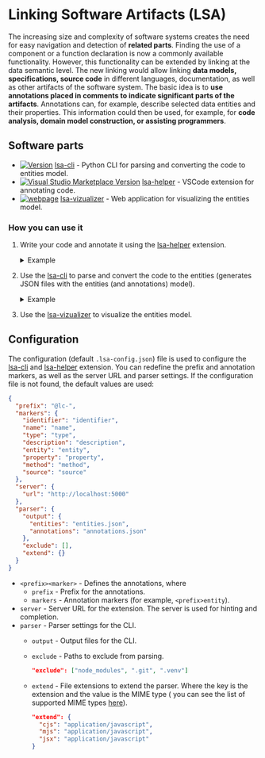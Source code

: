 # Linking Software Artifacts (LSA)

The increasing size and complexity of software systems creates the need for
easy navigation and detection of **related parts**. Finding the use of a
component or a function declaration is now a commonly available functionality.
However, this functionality can be extended by linking at the data semantic
level. The new linking would allow linking **data models, specifications,
source code** in different languages, documentation, as well as other artifacts
of the software system. The basic idea is to **use annotations placed in
comments to indicate significant parts of the artifacts**. Annotations can, for
example, describe selected data entities and their properties. This information
could then be used, for example, for **code analysis, domain model construction,
or assisting programmers**.

## Software parts

- [![Version](https://img.shields.io/pypi/v/lsa-cli?logo=pypi&label=version)](https://pypi.org/project/lsa-cli)
  [lsa-cli](./lsa-cli) - Python CLI for parsing and converting the code to entities model.
- [![Visual Studio Marketplace Version](https://img.shields.io/visual-studio-marketplace/v/lsa.lsa-helper?logo=vscodium)](https://marketplace.visualstudio.com/items?itemName=lsa.lsa-helper)
  [lsa-helper](./lsa-helper) - VSCode extension for annotating code.
- [![webpage](https://img.shields.io/badge/markseliverstov.github.io%2FMFF-bachelor-work?label=GH%20pages)](https://markseliverstov.github.io/MFF-bachelor-work/)
  [lsa-vizualizer](./lsa-vizualizer) - Web application for visualizing the
  entities model.

### How you can use it

1. Write your code and annotate it using the [lsa-helper](./lsa-helper/README.md)
   extension.

    <details>
    <summary>Example</summary>

    ```typescript
    // @lc-entity
    // @lc-identifier :Annotation
    // @lc-name Annotation
    // @lc-description Base class for all annotations.
    export interface IAnnotation {
      // @lc-property
      // @lc-name name
      name: string
      // @lc-property
      // @lc-name value
      value: string | null
      // @lc-property
      // @lc-name annotationStartPos
      startPos: number
      // @lc-property
      // @lc-name annotationEndPos
      endPos: number
      // @lc-property
      // @lc-name annotationLine
      lineNumber: number
    }
    ```

    By adding annotations to your code, you can define entities and their
    properties, which can be later used for visualization and analysis. The
    annotations are defined by the `@lc-` prefix, followed by the **annotation
    name**. The **annotation name** is followed by the **annotation value**.

    > **Note:** You can redefine the prefix and annotation markers in the
    > `lsa-config.json` file.

    </details>

2. Use the [lsa-cli](./lsa-cli/README.md) to parse and convert the code to the
   entities (generates JSON files with the entities (and annotations) model).

   <details>
   <summary>Example</summary>

   ```json
    {
      "entities": [
        {
          "name": "Annotation",
          "instances": [
            {
              "from_file": "source-file.ts",
              "identifier": ":Annotation",
              "description": "Base class for all annotations.",
              "properties": [
                {
                  "name": "name",
                  "description": null
                },
                {
                  "name": "value",
                  "description": null
                },
                {
                  "name": "annotationstartpos",
                  "description": null
                },
                {
                  "name": "annotationendpos",
                  "description": null
                },
                {
                  "name": "annotationline",
                  "description": null
                }
              ]
            }
          ]
        }
      ]
    }
    ```

3. Use the [lsa-vizualizer](./lsa-vizualizer/README.md) to visualize the
   entities model.

## Configuration

The configuration (default `.lsa-config.json`) file is used to configure the
[lsa-cli](./lsa-cli/README.md) and [lsa-helper](./lsa-helper/README.md)
extension. You can redefine the prefix and annotation markers, as well as the
server URL and parser settings. If the configuration file is not found, the
default values are used:

```json
{
  "prefix": "@lc-",
  "markers": {
    "identifier": "identifier",
    "name": "name",
    "type": "type",
    "description": "description",
    "entity": "entity",
    "property": "property",
    "method": "method",
    "source": "source"
  },
  "server": {
    "url": "http://localhost:5000"
  },
  "parser": {
    "output": {
      "entities": "entities.json",
      "annotations": "annotations.json"
    },
    "exclude": [],
    "extend": {}
  }
}
```

- `<prefix><marker>` - Defines the annotations, where
  - `prefix` - Prefix for the annotations.
  - `markers` - Annotation markers (for example, `<prefix>entity`).
- `server` - Server URL for the extension. The server is used for hinting and
  completion.
- `parser` - Parser settings for the CLI.
  - `output` - Output files for the CLI.
  - `exclude` - Paths to exclude from parsing.

    ```json
    "exclude": ["node_modules", ".git", ".venv"]
    ```

  - `extend` - File extensions to extend the parser. Where the key is the
    extension and the value is the MIME type ( you can see the list of supported
    MIME types [here](https://github.com/jeanralphaviles/comment_parser)).

    ```json
    "extend": {
      "cjs": "application/javascript",
      "mjs": "application/javascript",
      "jsx": "application/javascript"
    }
    ```
